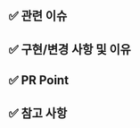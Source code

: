 ## ✅ 관련 이슈

 <!-- 관련있는 이슈 번호(#000)을 적어주세요. -->

 ## ✅ 구현/변경 사항 및 이유

 <!-- 구현/변경한 내용과 그 이유를 적어주세요. -->

 ## ✅ PR Point

 <!-- 리뷰어 분들이 집중적으로 보셨으면 하는 내용을 적어주세요 -->

 ## ✅ 참고 사항

 <!-- 참고할 사항(+스크린샷)이 있다면 적어주세요. -->
